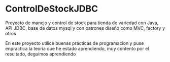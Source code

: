 # ControlDeStockJDBC
Proyecto de manejo y control de stock para tienda de variedad con Java, API JDBC, base de datos mysql y con patrones diseño como MVC, factory y otros

En este proyecto utilice buenas practicas de programacion y puse enpractica la teoria que he estado aprendiendo, muy contento por el resultado, deguimos aprendiendo
